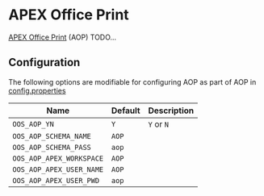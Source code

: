 # APEX Office Print

[APEX Office Print](apexofficeprint.com) (AOP) TODO...

## Configuration

The following options are modifiable for configuring AOP as part of AOP in [config.properties](../config.properties)

Name | Default | Description
--- | --- | ---
`OOS_AOP_YN` | `Y` | `Y` or `N`
`OOS_AOP_SCHEMA_NAME` | `AOP` |
`OOS_AOP_SCHEMA_PASS` | `aop` |
`OOS_AOP_APEX_WORKSPACE` | `AOP` |
`OOS_AOP_APEX_USER_NAME` | `AOP` |
`OOS_AOP_APEX_USER_PWD` | `aop` |

